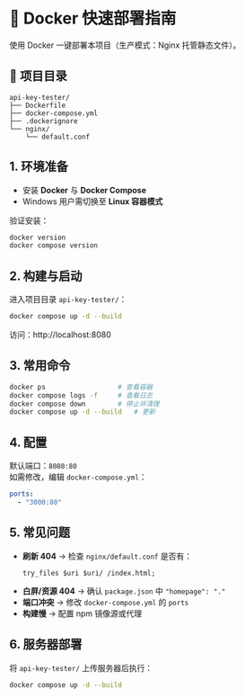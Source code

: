 # 🚀 Docker 快速部署指南

使用 Docker 一键部署本项目（生产模式：Nginx 托管静态文件）。

## 📂 项目目录
```
api-key-tester/
├── Dockerfile
├── docker-compose.yml
├── .dockerignore
└── nginx/
    └── default.conf
```

## 1. 环境准备
- 安装 **Docker** 与 **Docker Compose**
- Windows 用户需切换至 **Linux 容器模式**

验证安装：
```bash
docker version
docker compose version
```

## 2. 构建与启动
进入项目目录 `api-key-tester/`：
```bash
docker compose up -d --build
```

访问：http://localhost:8080

## 3. 常用命令
```bash
docker ps                  # 查看容器
docker compose logs -f     # 查看日志
docker compose down        # 停止并清理
docker compose up -d --build   # 更新
```

## 4. 配置
默认端口：`8080:80`  
如需修改，编辑 `docker-compose.yml`：
```yaml
ports:
  - "3000:80"
```

## 5. 常见问题
- **刷新 404** → 检查 `nginx/default.conf` 是否有：
  ```nginx
  try_files $uri $uri/ /index.html;
  ```
- **白屏/资源 404** → 确认 `package.json` 中 `"homepage": "."`
- **端口冲突** → 修改 `docker-compose.yml` 的 `ports`
- **构建慢** → 配置 npm 镜像源或代理

## 6. 服务器部署
将 `api-key-tester/` 上传服务器后执行：
```bash
docker compose up -d --build
```